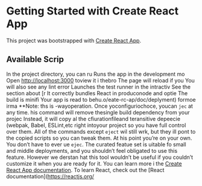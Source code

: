 # Getting Started with Create React App
This project was bootstrapped with [Create React App](https://github.com/facebook/create-react-app).
## Available Scrip
In the project directory, you can ru
Runs the app in the development mo
Open [http://localhost:3000](http://ocalhost:3000) toview it i thebro
The page will reload if you 
You will also see any lint error
Launches the test runner in the intractiv
See the section about [r
It correctly bundles React in produconode and optie
The build is minifi
Your app is read to behu.o/eate-rc-ap/doc/deplyment) formoe irma
**Note: ths is  -wayoperation. Once yoconfiguriochoce, youcan `jec` at any time. his command will remove thesingle build dependency from your projec
Instead, it will copy al the cfiurationfileand teransitive depeecie (webpak, Babel, ESLint,etc right intoyour project so you have full control over them. All of the commands except `eject` wil still wrk, but they ill pont to the copied scripts so you can tweak them. At his point you’re on your own.
You don’t have to ever ue `ejec`. The curated featue set is uitable fo small and middle deployments, and you shouldn’t feel obligated to use this feature. However we derstan hat this tool wouldn’t be useful if you couldn’t customize it when you are ready for it.
You can learn more i the [Create React App documentation](https://facebook.github.io/create-react-app/docs/getting-started).
To learn React, check out the [React documentation](https://reactjs.org/
